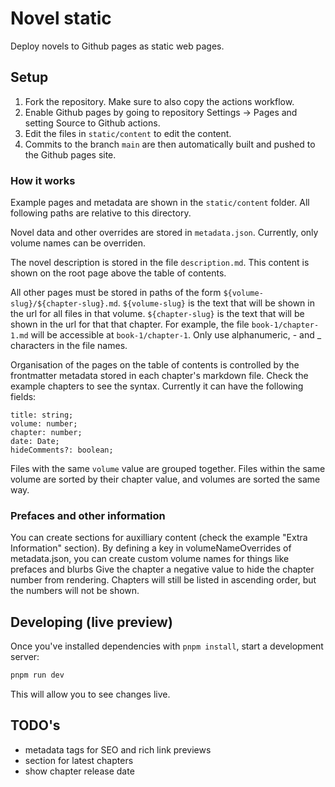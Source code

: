 # Novel static

Deploy novels to Github pages as static web pages.

## Setup

1. Fork the repository. Make sure to also copy the actions workflow.
2. Enable Github pages by going to repository Settings -> Pages and setting Source to Github actions.
3. Edit the files in `static/content` to edit the content.
4. Commits to the branch `main` are then automatically built and pushed to the Github pages site.

### How it works

Example pages and metadata are shown in the `static/content` folder.
All following paths are relative to this directory.

Novel data and other overrides are stored in `metadata.json`.
Currently, only volume names can be overriden.

The novel description is stored in the file `description.md`.
This content is shown on the root page above the table of contents.

All other pages must be stored in paths of the form `${volume-slug}/${chapter-slug}.md`.
`${volume-slug}` is the text that will be shown in the url for all files in that volume.
`${chapter-slug}` is the text that will be shown in the url for that that chapter.
For example, the file `book-1/chapter-1.md` will be accessible at `book-1/chapter-1`.
Only use alphanumeric, - and \_ characters in the file names.

Organisation of the pages on the table of contents is controlled by the frontmatter metadata stored in each chapter's markdown file.
Check the example chapters to see the syntax.
Currently it can have the following fields:

```
title: string;
volume: number;
chapter: number;
date: Date;
hideComments?: boolean;
```

Files with the same `volume` value are grouped together.
Files within the same volume are sorted by their chapter value, and volumes are sorted the same way.

### Prefaces and other information

You can create sections for auxilliary content (check the example "Extra Information" section).
By defining a key in volumeNameOverrides of metadata.json, you can create custom volume names for things like prefaces and blurbs
Give the chapter a negative value to hide the chapter number from rendering. Chapters will still be listed in ascending order, but the numbers will not be shown.

## Developing (live preview)

Once you've installed dependencies with `pnpm install`, start a development server:

```bash
pnpm run dev
```

This will allow you to see changes live.

## TODO's

- metadata tags for SEO and rich link previews
- section for latest chapters
- show chapter release date
